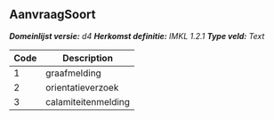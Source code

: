 ## AanvraagSoort

*__Domeinlijst versie:__ d4*
*__Herkomst definitie:__ IMKL 1.2.1*
*__Type veld:__ Text*

|__Code__ |__Description__	|
|	---	|	---	|
| 1 | graafmelding |
| 2 | orientatieverzoek |
| 3 | calamiteitenmelding |
